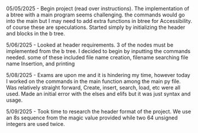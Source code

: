 05/05/2025 - Begin project (read over instructions). The implementation of a btree with a main program seems challenging.
the commands would go into the main but I may need to add extra functions in btree for Accessibility. of course these are speculations.
Started simply by initializing the header and blocks in the b tree.

5/06/2025 - Looked at header requirements. 3 of the nodes must be implemented from the b tree.
I decided to begin by inputting the commands needed. some of these included file name creation, filename searching
file name Insertion, and printing

5/08/2025 - Exams are upon me and it is hindering my time, however today I worked on the commands in the main function among the main py file. 
Was relatively straight forward, Create, insert, search, load, etc were all used. Made an initial error with the elses and elifs but it was just
syntax and usage.

5/09/2025 - Took time to research the header format of the project. We use an 8s sequence from the magic value provided while two 64 
unsigned integers are used twice.
